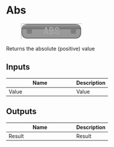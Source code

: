 # Abs

<div align="left" data-full-width="false"><figure><img src="../../../../.gitbook/assets/abs.png" alt=""><figcaption></figcaption></figure></div>

Returns the absolute (positive) value

## Inputs

<table><thead><tr><th width="170">Name</th><th>Description</th></tr></thead><tbody><tr><td>Value</td><td>Value</td></tr></tbody></table>

## Outputs

<table><thead><tr><th width="170">Name</th><th>Description</th></tr></thead><tbody><tr><td>Result</td><td>Result</td></tr></tbody></table>
